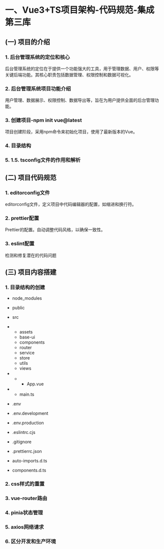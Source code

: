 # 一、Vue3+TS项目架构-代码规范-集成第三库

## (一) 项目的介绍

### 1. 后台管理系统的定位和核心

后台管理系统的定位在于提供一个功能强大的工具，用于管理数据、用户、权限等关键后端功能。其核心职责包括数据管理、权限控制和数据可视化。

### 2. 后台管理系统项目功能介绍

用户管理、数据展示、权限控制、数据导出等，旨在为用户提供全面的后台管理功能。

### 3. 创建项目-npm init vue@latest

项目创建阶段，采用npm命令来初始化项目，使用了最新版本的Vue。

### 4. 目录结构

### 5. 1.5. tsconfig文件的作用和解析

## (二) 项目代码规范

### 1.  editorconfig文件

editorconfig文件，定义项目中代码编辑器的配置，如缩进和换行符。

### 2. prettier配置

Prettier的配置。自动调整代码风格，以确保一致性。

### 3. eslint配置

检测和修复潜在的代码问题

## (三) 项目内容搭建

### 1.  目录结构的创建

- node_modules
- public
- src

- - assets
  - base-ui
  - components
  - router
  - service
  - store
  - utils
  - views

- - - App.vue

- - main.ts

- .env
- .env.development
- .env.production
- .eslintrc.cjs
- .gitignore
- .prettierrc.json
- auto-imports.d.ts
- components.d.ts

### 2. css样式的重置

### 3. vue-router路由

### 4. pinia状态管理

### 5. axios网络请求

### 6. 区分开发和生产环境


 
